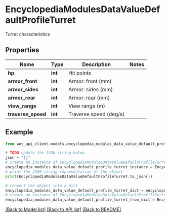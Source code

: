# EncyclopediaModulesDataValueDefaultProfileTurret

Turret characteristics

## Properties

Name | Type | Description | Notes
------------ | ------------- | ------------- | -------------
**hp** | **int** | Hit points | 
**armor_front** | **int** | Armor: front (mm) | 
**armor_sides** | **int** | Armor: sides (mm) | 
**armor_rear** | **int** | Armor: rear (mm) | 
**view_range** | **int** | View range (m) | 
**traverse_speed** | **int** | Traverse speed (deg/s) | 

## Example

```python
from wot_api_client.models.encyclopedia_modules_data_value_default_profile_turret import EncyclopediaModulesDataValueDefaultProfileTurret

# TODO update the JSON string below
json = "{}"
# create an instance of EncyclopediaModulesDataValueDefaultProfileTurret from a JSON string
encyclopedia_modules_data_value_default_profile_turret_instance = EncyclopediaModulesDataValueDefaultProfileTurret.from_json(json)
# print the JSON string representation of the object
print(EncyclopediaModulesDataValueDefaultProfileTurret.to_json())

# convert the object into a dict
encyclopedia_modules_data_value_default_profile_turret_dict = encyclopedia_modules_data_value_default_profile_turret_instance.to_dict()
# create an instance of EncyclopediaModulesDataValueDefaultProfileTurret from a dict
encyclopedia_modules_data_value_default_profile_turret_from_dict = EncyclopediaModulesDataValueDefaultProfileTurret.from_dict(encyclopedia_modules_data_value_default_profile_turret_dict)
```
[[Back to Model list]](../README.md#documentation-for-models) [[Back to API list]](../README.md#documentation-for-api-endpoints) [[Back to README]](../README.md)


